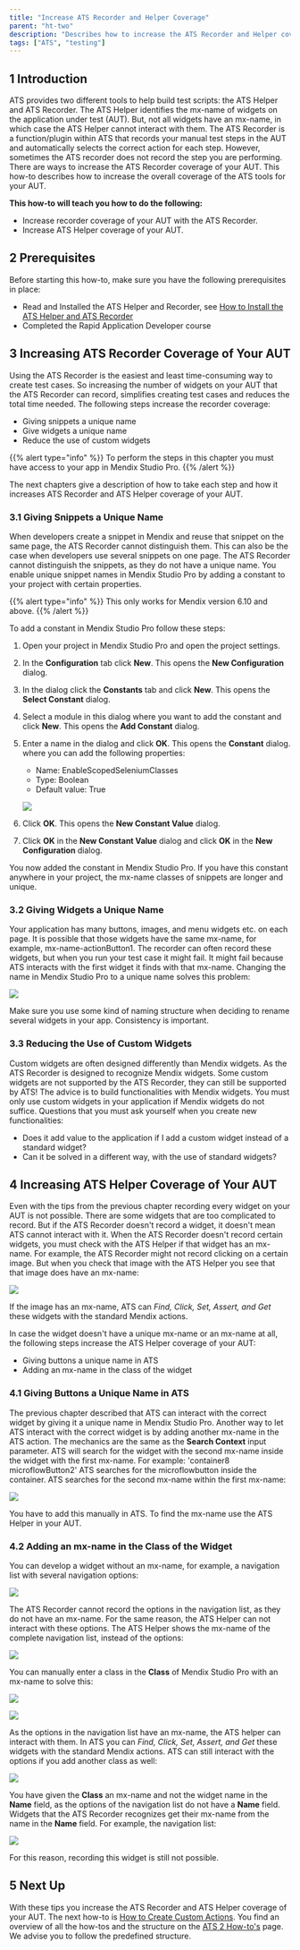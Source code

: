 ```yaml
---
title: "Increase ATS Recorder and Helper Coverage"
parent: "ht-two"
description: "Describes how to increase the ATS Recorder and Helper coverage of your application"
tags: ["ATS", "testing"]
---
```


## 1 Introduction

ATS provides two different tools to help build test scripts: the ATS Helper and ATS Recorder. The ATS Helper identifies the mx-name of widgets on the application under test (AUT). But, not all widgets have an mx-name, in which case the ATS Helper cannot interact with them. The ATS Recorder is a function/plugin within ATS that records your manual test steps in the AUT and automatically selects the correct action for each step. However, sometimes the ATS recorder does not record the step you are performing. There are ways to increase the ATS Recorder coverage of your AUT. This how-to describes how to increase the overall coverage of the ATS tools for your AUT.

**This how-to will teach you how to do the following:**

* Increase recorder coverage of your AUT with the ATS Recorder.
* Increase ATS Helper coverage of your AUT.

## 2 Prerequisites

Before starting this how-to, make sure you have the following prerequisites in place:

*  Read and Installed the ATS Helper and Recorder, see [How to Install the ATS Helper and ATS Recorder](ht-two-install-ats-helper-recorder)
*  Completed the Rapid Application Developer course

## 3 Increasing ATS Recorder Coverage of Your AUT

Using the ATS Recorder is the easiest and least time-consuming way to create test cases. So increasing the number of widgets on your AUT that the ATS Recorder can record, simplifies creating test cases and reduces the total time needed. The following steps increase the recorder coverage:

* Giving snippets a unique name
* Give widgets a unique name
* Reduce the use of custom widgets

{{% alert type="info" %}}
To perform the steps in this chapter you must have access to your app in Mendix Studio Pro.
{{% /alert %}}

The next chapters give a description of how to take each step and how it increases ATS Recorder and ATS Helper coverage of your AUT.

### 3.1 Giving Snippets a Unique Name 

When developers create a snippet in Mendix and reuse that snippet on the same page, the ATS Recorder cannot distinguish them. This can also be the case when developers use several snippets on one page. The ATS Recorder cannot distinguish the snippets, as they do not have a unique name. You enable unique snippet names in Mendix Studio Pro by adding a constant to your project with certain properties.

{{% alert type="info" %}}
This only works for Mendix version 6.10 and above.
{{% /alert %}}

To add a constant in Mendix Studio Pro follow these steps:

1. Open your project in Mendix Studio Pro and open the project settings.
2. In the **Configuration** tab click **New**. This opens the **New Configuration** dialog.
3. In the dialog click the **Constants** tab and click **New**. This opens the **Select Constant** dialog.
4. Select a module in this dialog where you want to add the constant and click **New**. This opens the **Add Constant** dialog.
5.  Enter a name in the dialog and click **OK**. This opens the **Constant** dialog. where you can add the following properties:

	* Name: EnableScopedSeleniumClasses
	* Type: Boolean
	* Default value: True

	![](attachments/ht-two-increase-recorder-coverage/add-constant.png)

6. Click **OK**. This opens the **New Constant Value** dialog.
7. Click **OK** in the **New Constant Value** dialog and click **OK** in the **New Configuration** dialog.

You now added the constant in Mendix Studio Pro. If you have this constant anywhere in your project, the mx-name classes of snippets are longer and unique.

### 3.2 Giving Widgets a Unique Name

Your application has many buttons, images, and menu widgets etc. on each page. It is possible that those widgets have the same mx-name, for example, mx-name-actionButton1. The recorder can often record these widgets, but when you run your test case it might fail. It might fail because ATS interacts with the first widget it finds with that mx-name. Changing the name in Mendix Studio Pro to a unique name solves this problem:

![](attachments/ht-two-increase-recorder-coverage/changed-mx-name.png)

Make sure you use some kind of naming structure when deciding to rename several widgets in your app. Consistency is important.

### 3.3 Reducing the Use of Custom Widgets

Custom widgets are often designed differently than Mendix widgets. As the ATS Recorder is designed to recognize Mendix widgets. Some custom widgets are not supported by the ATS Recorder, they can still be supported by ATS! The advice is to build functionalities with Mendix widgets. You must only use custom widgets in your application if Mendix widgets do not suffice. Questions that you must ask yourself when you create new functionalities:
* Does it add value to the application if I add a custom widget instead of a standard widget?
* Can it be solved in a different way, with the use of standard widgets?

## 4 Increasing ATS Helper Coverage of Your AUT

Even with the tips from the previous chapter recording every widget on your AUT is not possible. There are some widgets that are too complicated to record. But if the ATS Recorder doesn't record a widget, it doesn't mean ATS cannot interact with it. When the ATS Recorder doesn't record certain widgets, you must check with the ATS Helper if that widget has an mx-name. For example, the ATS Recorder might not record clicking on a certain image. But when you check that image with the ATS Helper you see that that image does have an mx-name:

![](attachments/ht-two-increase-recorder-coverage/not-recordable-image.png)

If the image has an mx-name, ATS can *Find, Click, Set, Assert, and Get* these widgets with the standard Mendix actions.

In case the widget doesn't have a unique mx-name or an mx-name at all, the following steps increase the ATS Helper coverage of your AUT:

* Giving buttons a unique name in ATS
* Adding an mx-name in the class of the widget

### 4.1 Giving Buttons a Unique Name in ATS

The previous chapter described that ATS can interact with the correct widget by giving it a unique name in Mendix Studio Pro. Another way to let ATS interact with the correct widget is by adding another mx-name in the ATS action. The mechanics are the same as the **Search Context** input parameter. ATS will search for the widget with the second mx-name inside the widget with the first mx-name. For example: 'container8 microflowButton2' ATS searches for the microflowbutton inside the container. ATS searches for the second mx-name within the first mx-name:

![](attachments/ht-two-increase-recorder-coverage/2-mx-names.png)

You have to add this manually in ATS. To find the mx-name use the ATS Helper in your AUT.

### 4.2 Adding an mx-name in the Class of the Widget

You can develop a widget without an mx-name, for example, a navigation list with several navigation options:

![](attachments/ht-two-increase-recorder-coverage/no-mx-name-listview.png)

The ATS Recorder cannot record the options in the navigation list, as they do not have an mx-name. For the same reason, the ATS Helper can not interact with these options. The ATS Helper shows the mx-name of the complete navigation list, instead of the options:

![](attachments/ht-two-increase-recorder-coverage/no-mx-name-listview-app-e.png)

You can manually enter a class in the **Class** of Mendix Studio Pro with an mx-name to solve this:

![](attachments/ht-two-increase-recorder-coverage/mx-name-listview.png)

![](attachments/ht-two-increase-recorder-coverage/mx-name-listview-app-e.png)

As the options in the navigation list have an mx-name, the ATS helper can interact with them. In ATS you can *Find, Click, Set, Assert, and Get* these widgets with the standard Mendix actions. ATS can still interact with the options if you add another class as well:

![](attachments/ht-two-increase-recorder-coverage/extra-class-name.png)

You have given the **Class** an mx-name and not the widget name in the **Name** field, as the options of the navigation list do not have a **Name** field. Widgets that the ATS Recorder recognizes get their mx-name from the name in the **Name** field. For example, the navigation list:

![](attachments/ht-two-increase-recorder-coverage/mx-name-in-name.png)

For this reason, recording this widget is still not possible.

## 5 Next Up

With these tips you increase the ATS Recorder and ATS Helper coverage of your AUT. The next how-to is [How to Create Custom Actions](ht-two-create-custom-actions). You find an overview of all the how-tos and the structure on the [ATS 2 How-to's](ht-two) page. We advise you to follow the predefined structure.
